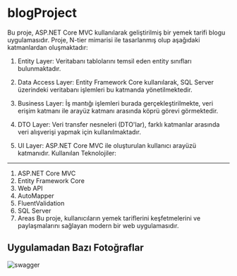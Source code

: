# blogProject
Bu proje, ASP.NET Core MVC kullanılarak geliştirilmiş bir yemek tarifi blogu uygulamasıdır. Proje, N-tier mimarisi ile tasarlanmış olup aşağıdaki katmanlardan oluşmaktadır:

1) Entity Layer: Veritabanı tablolarını temsil eden entity sınıfları bulunmaktadır.

2) Data Access Layer: Entity Framework Core kullanılarak, SQL Server üzerindeki veritabanı işlemleri bu katmanda yönetilmektedir.

3) Business Layer: İş mantığı işlemleri burada gerçekleştirilmekte, veri erişim katmanı ile arayüz katmanı arasında köprü görevi görmektedir.

4) DTO Layer: Veri transfer nesneleri (DTO'lar), farklı katmanlar arasında veri alışverişi yapmak için kullanılmaktadır.

5) UI Layer: ASP.NET Core MVC ile oluşturulan kullanıcı arayüzü katmanıdır.
Kullanılan Teknolojiler:
---
1) ASP.NET Core MVC
2) Entity Framework Core
3) Web API
4) AutoMapper
5) FluentValidation
6) SQL Server
7) Areas
Bu proje, kullanıcıların yemek tariflerini keşfetmelerini ve paylaşmalarını sağlayan modern bir web uygulamasıdır.

## Uygulamadan Bazı Fotoğraflar

![swagger](https://github.com/user-attachments/assets/d96554cf-5692-450e-bb11-8eee9ad6b074)
